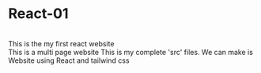 # React-01
<br>
This is the my first react website
<br>
This is a multi page website
This is my complete 'src' files.
We can make is Website using React and tailwind css
